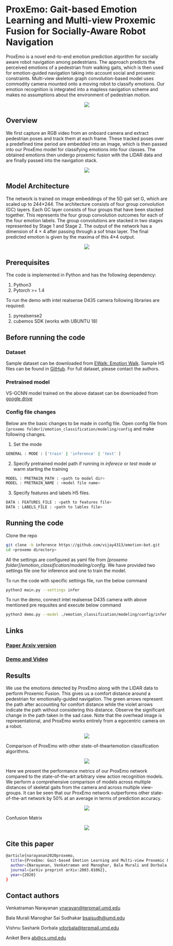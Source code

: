 # ProxEmo: Gait-based Emotion Learning and Multi-view Proxemic Fusion for Socially-Aware Robot Navigation

ProxEmo is a novel end-to-end emotion prediction algorithm for socially aware robot navigation among pedestrians. The approach predicts the perceived emotions of a pedestrian from walking gaits, which is then used for emotion-guided navigation taking into account social and proxemic constraints. Multi-view skeleton graph convolution-based model uses commodity camera mounted onto a moving robot to classify emotions. Our emotion recognition is integrated into a mapless navigation scheme and makes no assumptions about the environment of pedestrian motion.

<div align="center">
  <img src="https://github.com/vijay4313/emotion-bot/blob/inference/misc/front_image.png"/>
</div>

## Overview

We first capture an RGB video from an onboard camera and extract pedestrian poses and track them at each frame. These tracked poses over a predefined time period are embedded into an image, which is then passed into our ProxEmo model for classifying emotions into four classes. The obtained emotions then undergo proxemic fusion with the LIDAR data and are finally passed into the navigation stack.

<div align="center">
  <img src="https://github.com/vijay4313/emotion-bot/blob/inference/misc/Overview.png"/>
</div>

## Model Architecture

The network is trained on image embeddings of the 5D gait set G, which are scaled up to 244×244. The architecture consists of four group convolution (GC) layers. Each GC layer consists of four groups that have been stacked together. This represents the four group convolution outcomes for each of the four emotion labels. The group convolutions are stacked in two stages represented by Stage 1 and Stage 2. The output of the network has a dimension of 4 × 4 after passing through a sof tmax layer. The final predicted emotion is given by the maxima of this 4×4 output.

<div align="center">
  <img src="https://github.com/vijay4313/emotion-bot/blob/inference/misc/deepFeel.png"/>
</div>

## Prerequisites

The code is implemented in Python and has the following dependency:

1. Python3
2. Pytorch >= 1.4

To run the demo with intel realsense D435 camera following libraries are required:

1. pyrealsense2
2. cubemos SDK (works with UBUNTU 18)

## Before running the code

### Dataset

Sample dataset can be downloaded from [EWalk: Emotion Walk](http://gamma.cs.unc.edu/GAIT/#EWalk). Sample H5 files can be found in [GitHub](https://github.com/vijay4313/emotion-bot/tree/inference/emotion_classification/sample_data). For full dataset, please contact the authors.

### Pretrained model

VS-GCNN model trained on the above dataset can be downloaded from [google drive](https://drive.google.com/file/d/14SB-wNVW-2Wp9738UWbh_3K3mYO_tSsn/view?usp=sharing)

### Config file changes

Below are the basic changes to be made in config file. Open config file from `[proxemo folder]/emotion_classification/modeling/config` and make following changes.

1. Set the mode

```bash
GENERAL : MODE : ['train' | 'inference' | 'test' ]
```

2. Specify pretrained model path if running in *inferece* or *test* mode or warm starting the training 

```bash
MODEL : PRETRAIN_PATH : <path to model dir>
MODEL : PRETRAIN_NAME : <model file name>
```

3. Specify features and labels H5 files.

```bash
DATA : FEATURES_FILE : <path to features file>
DATA : LABELS_FILE : <path to lables file>
```

## Running the code

Clone the repo

```bash
git clone -b inference https://github.com/vijay4313/emotion-bot.git
cd <proxemo directory>
```

All the settings are configured as yaml file from *[proxemo folder]/emotion_classification/modeling/config*. We have provided two settings file one for inference and one to train the model.

To run the code with specific settings file, run the below command

```bash
python3 main.py --settings infer
```

To run the demo, connect intel realsense D435 camera with above mentioned pre requsites and execute below command

```bash
python3 demo.py --model ./emotion_classification/modeling/config/infer.yaml
```

## Links

### [Paper Arxiv version](https://arxiv.org/abs/2003.01062)

### [Demo and Video](https://gamma.umd.edu/researchdirections/affectivecomputing/proxemo/)

## Results

We use the emotions detected by ProxEmo along with the LIDAR data to perform
Proxemic Fusion. This gives us a comfort distance around a pedestrian for emotionally-guided navigation. The green arrows represent the path after accounting for comfort distance while the violet arrows indicate the path without considering this distance. Observe the significant change in the path taken in the sad case. Note that the overhead image is representational, and ProxEmo works entirely from a egocentric camera on a robot.

<div align="center">
  <img src="https://github.com/vijay4313/emotion-bot/blob/inference/misc/CompNavigation.png"/>
</div>

Comparison of ProxEmo with other state-of-theartemotion classification algorithms.

<div align="center">
  <img src="https://github.com/vijay4313/emotion-bot/blob/inference/misc/CompTable.png"/>
</div>

Here we present the performance metrics of our ProxEmo network compared to the state-of-the-art arbitrary view action recognition models. We perform a comprehensive comparison of models across multiple distances of skeletal gaits from the camera and across multiple view-groups. It can be seen that
our ProxEmo network outperforms other state-of-the-art network by 50% at an average in terms of prediction accuracy.

<div align="center">
  <img src="https://github.com/vijay4313/emotion-bot/blob/inference/misc/DeepFeel-model-results.png"/>
</div>

Confusion Matrix

<div align="center">
  <img src="https://github.com/vijay4313/emotion-bot/blob/inference/misc/ConfusionMatrix.png"/>
</div>


## Cite this paper

```bash
@article{narayanan2020proxemo,
  title={ProxEmo: Gait-based Emotion Learning and Multi-view Proxemic Fusion for Socially-Aware Robot Navigation},
  author={Narayanan, Venkatraman and Manoghar, Bala Murali and Dorbala, Vishnu Sashank and Manocha, Dinesh and Bera, Aniket},
  journal={arXiv preprint arXiv:2003.01062},
  year={2020}
}
```

## Contact authors

Venkatraman Narayanan <vnarayan@terpmail.umd.edu>

Bala Murali Manoghar Sai Sudhakar <bsaisudh@umd.edu>

Vishnu Sashank Dorbala <vdorbala@terpmail.umd.edu>

Aniket Bera <ab@cs.umd.edu>